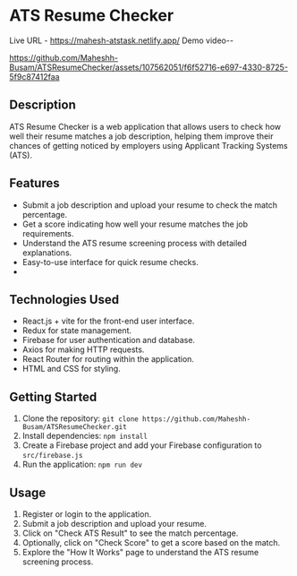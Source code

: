 # ATS Resume Checker
Live URL - https://mahesh-atstask.netlify.app/
Demo video--

https://github.com/Maheshh-Busam/ATSResumeChecker/assets/107562051/f6f52716-e697-4330-8725-5f9c87412faa




## Description

ATS Resume Checker is a web application that allows users to check how well their resume matches a job description, helping them improve their chances of getting noticed by employers using Applicant Tracking Systems (ATS).

## Features

- Submit a job description and upload your resume to check the match percentage.
- Get a score indicating how well your resume matches the job requirements.
- Understand the ATS resume screening process with detailed explanations.
- Easy-to-use interface for quick resume checks.
- 
## Technologies Used

- React.js + vite for the front-end user interface.
- Redux for state management.
- Firebase for user authentication and database.
- Axios for making HTTP requests.
- React Router for routing within the application.
- HTML and CSS for styling.

## Getting Started

1. Clone the repository: `git clone https://github.com/Maheshh-Busam/ATSResumeChecker.git`
2. Install dependencies: `npm install`
3. Create a Firebase project and add your Firebase configuration to `src/firebase.js`
4. Run the application: `npm run dev`

## Usage

1. Register or login to the application.
2. Submit a job description and upload your resume.
3. Click on "Check ATS Result" to see the match percentage.
4. Optionally, click on "Check Score" to get a score based on the match.
5. Explore the "How It Works" page to understand the ATS resume screening process.


